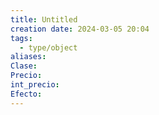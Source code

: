 ```yaml
---
title: Untitled
creation date: 2024-03-05 20:04
tags:
  - type/object
aliases: 
Clase: 
Precio: 
int_precio: 
Efecto:
---
```



